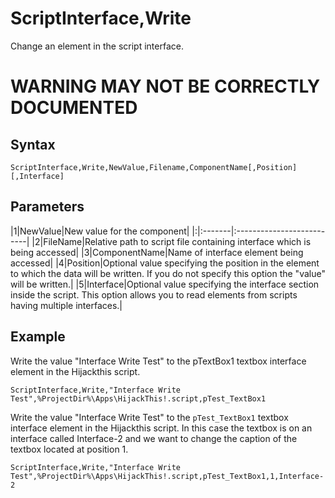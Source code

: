 # ScriptInterface,Write #

Change an element in the script interface.

# WARNING MAY NOT BE CORRECTLY DOCUMENTED #

## Syntax ##
```
ScriptInterface,Write,NewValue,Filename,ComponentName[,Position][,Interface]
```
## Parameters ##
|1|NewValue|New value for the component|
|:|:-------|:--------------------------|
|2|FileName|Relative path to script file containing interface which is being accessed|
|3|ComponentName|Name of interface element being accessed|
|4|Position|Optional value specifying the position in the element to which the data will be written. If you do not specify this option the "value" will be written.|
|5|Interface|Optional value specifying the interface section inside the script. This option allows you to read elements from scripts having multiple interfaces.|

## Example ##
Write the value "Interface Write Test" to the pTextBox1 textbox interface element in the Hijackthis script.
```
ScriptInterface,Write,"Interface Write Test",%ProjectDir%\Apps\HijackThis!.script,pTest_TextBox1
```

Write the value "Interface Write Test" to the `pTest_TextBox1` textbox interface element in the Hijackthis script. In this case the textbox is on an interface called Interface-2 and we want to change the caption of the textbox located at position 1.
```
ScriptInterface,Write,"Interface Write Test",%ProjectDir%\Apps\HijackThis!.script,pTest_TextBox1,1,Interface-2
```